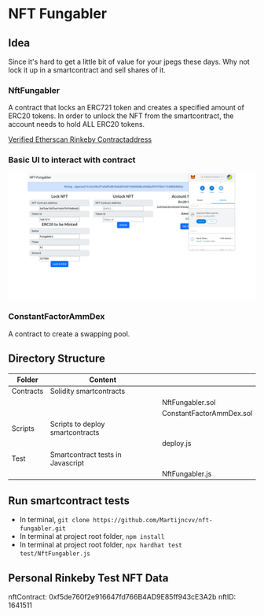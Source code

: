 # NFT Fungabler

## Idea

Since it's hard to get a little bit of value for your jpegs these days. Why not lock it up in a smartcontract and sell shares of it.

### NftFungabler

A contract that locks an ERC721 token and creates a specified amount of ERC20 tokens. In order to unlock the NFT from the smartcontract, the account needs to hold ALL ERC20 tokens.

[Verified Etherscan Rinkeby Contractaddress](https://rinkeby.etherscan.io/address/0xA9e8F63DF4FDA562cb3C9c18BaD73F86fE4e68b9#code)

### Basic UI to interact with contract

<p align="center">
  <img src="NFT-Fungabler-Preview.png" alt="NFT-Fungabler Preview" width="800" >
</p>

### ConstantFactorAmmDex

A contract to create a swapping pool.

## Directory Structure

| Folder    | Content                           |                          |
| --------- | --------------------------------- | ------------------------ |
| Contracts | Solidity smartcontracts           |                          |
|           |                                   | NftFungabler.sol         |
|           |                                   | ConstantFactorAmmDex.sol |
| Scripts   | Scripts to deploy smartcontracts  |                          |
|           |                                   | deploy.js                |
| Test      | Smartcontract tests in Javascript |                          |
|           |                                   | NftFungabler.js          |

## Run smartcontract tests

- In terminal, `git clone https://github.com/Martijncvv/nft-fungabler.git`
- In terminal at project root folder, `npm install`
- In terminal at project root folder, `npx hardhat test test/NftFungabler.js `

## Personal Rinkeby Test NFT Data

nftContract: 0xf5de760f2e916647fd766B4AD9E85ff943cE3A2b
nftID: 1641511
